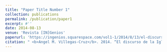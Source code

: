 ```yaml
---
title: "Paper Title Number 1"
collection: publications
permalink: /publication/paper1
excerpt: #''
date: 2014-08-13
venue: 'Revista [IN]Genios'
paperurl: 'https://ingenios.squarespace.com/vol1-1/2014/8/13/el-discurso-de-la-iglesia-protestante-en-torno-a-la-segunda-guerra-mundial-en-la-revista-puerto-rico-evanglico-1940-1945'
citation: " <b>Angel M. Villegas-Cruz</b>. 2014. “El discurso de la Iglesia Protestante en torno a la Segunda Guerra Mundial en la Revista Puerto Rico Evangélico, 1940-1945” [The representation of World War II in the inter-denominational magazine, Puerto Rico Evangelico, 1940-1945]. Revista [IN]Genios 1 (1): 1-11." #'Your Name, You. (2009). &quot;Paper Title Number 1.&quot; <i>Journal 1</i>. 1(1).'
---
```

